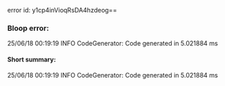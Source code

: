 error id: y1cp4inVioqRsDA4hzdeog==
### Bloop error:

25/06/18 00:19:19 INFO CodeGenerator: Code generated in 5.021884 ms
#### Short summary: 

25/06/18 00:19:19 INFO CodeGenerator: Code generated in 5.021884 ms